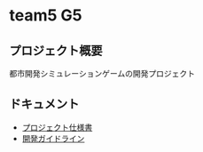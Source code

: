 # team5 G5

## プロジェクト概要
都市開発シミュレーションゲームの開発プロジェクト

## ドキュメント
- [プロジェクト仕様書](./docs/specification.md)
- [開発ガイドライン](./docs/guideline.md)
